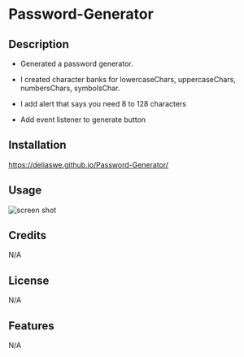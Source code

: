 # Password-Generator

## Description

- Generated a password generator.
 
- I created character banks for lowercaseChars, uppercaseChars, numbersChars, symbolsChar.

- I add alert that says you need 8 to 128 characters

- Add event listener to generate button

## Installation
https://deliaswe.github.io/Password-Generator/

## Usage

![screen shot](./assests/images/screencapture-deliaswe-github-io-Password-Generator-2023-04-23-11_57_34.png)

## Credits
N/A
## License
N/A
## Features
N/A